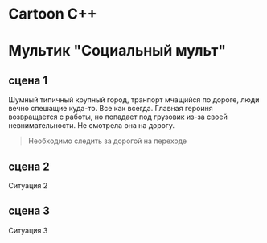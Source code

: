 # Cartoon C++

# Мультик "Социальный мульт"

## **сцена 1**
Шумный типичный крупный город, транпорт мчащийся по дороге, люди вечно спешащие куда-то. Все как всегда. 
Главная героиня возвращается с работы, но попадает под грузовик из-за своей невнимательности. Не смотрела она на дорогу. 
> Необходимо следить за дорогой на переходе

## **сцена 2**
Ситуация 2

## **сцена 3**
Ситуация 3
